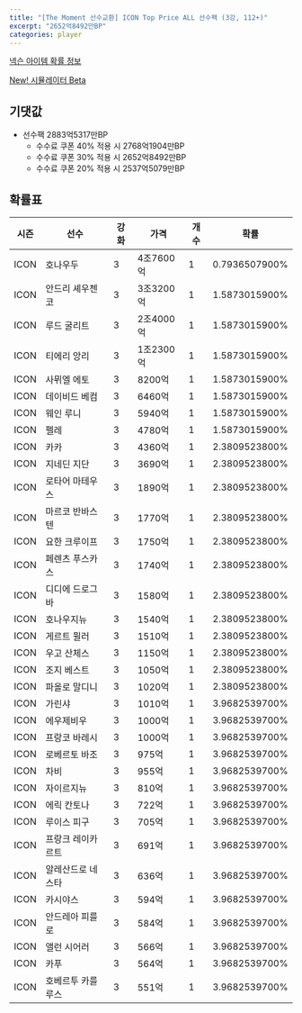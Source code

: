 ```yaml
---
title: "[The Moment 선수교환] ICON Top Price ALL 선수팩 (3강, 112+)"
excerpt: "2652억8492만BP"
categories: player
---
```

[넥슨 아이템 확률 정보](http://iteminfo.nexon.com/probability/fco?sn=6717)

[New! 시뮬레이터 Beta](/simulator/6717)
## 기댓값
- 선수팩 2883억5317만BP
  - 수수료 쿠폰 40% 적용 시 2768억1904만BP
  - 수수료 쿠폰 30% 적용 시 2652억8492만BP
  - 수수료 쿠폰 20% 적용 시 2537억5079만BP


## 확률표

|시즌|선수|강화|가격|개수|확률|
|---|---|---|---|---|---|
|ICON|호나우두|3|4조7600억|1|0.7936507900%|
|ICON|안드리 셰우첸코|3|3조3200억|1|1.5873015900%|
|ICON|루드 굴리트|3|2조4000억|1|1.5873015900%|
|ICON|티에리 앙리|3|1조2300억|1|1.5873015900%|
|ICON|사뮈엘 에토|3|8200억|1|1.5873015900%|
|ICON|데이비드 베컴|3|6460억|1|1.5873015900%|
|ICON|웨인 루니|3|5940억|1|1.5873015900%|
|ICON|펠레|3|4780억|1|1.5873015900%|
|ICON|카카|3|4360억|1|2.3809523800%|
|ICON|지네딘 지단|3|3690억|1|2.3809523800%|
|ICON|로타어 마테우스|3|1890억|1|2.3809523800%|
|ICON|마르코 반바스텐|3|1770억|1|2.3809523800%|
|ICON|요한 크루이프|3|1750억|1|2.3809523800%|
|ICON|페렌츠 푸스카스|3|1740억|1|2.3809523800%|
|ICON|디디에 드로그바|3|1580억|1|2.3809523800%|
|ICON|호나우지뉴|3|1540억|1|2.3809523800%|
|ICON|게르트 뮐러|3|1510억|1|2.3809523800%|
|ICON|우고 산체스|3|1150억|1|2.3809523800%|
|ICON|조지 베스트|3|1050억|1|2.3809523800%|
|ICON|파올로 말디니|3|1020억|1|2.3809523800%|
|ICON|가린샤|3|1010억|1|3.9682539700%|
|ICON|에우제비우|3|1000억|1|3.9682539700%|
|ICON|프랑코 바레시|3|1000억|1|3.9682539700%|
|ICON|로베르토 바조|3|975억|1|3.9682539700%|
|ICON|차비|3|955억|1|3.9682539700%|
|ICON|자이르지뉴|3|810억|1|3.9682539700%|
|ICON|에릭 칸토나|3|722억|1|3.9682539700%|
|ICON|루이스 피구|3|705억|1|3.9682539700%|
|ICON|프랑크 레이카르트|3|691억|1|3.9682539700%|
|ICON|알레산드로 네스타|3|636억|1|3.9682539700%|
|ICON|카시야스|3|594억|1|3.9682539700%|
|ICON|안드레아 피를로|3|584억|1|3.9682539700%|
|ICON|앨런 시어러|3|566억|1|3.9682539700%|
|ICON|카푸|3|564억|1|3.9682539700%|
|ICON|호베르투 카를루스|3|551억|1|3.9682539700%|
